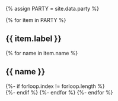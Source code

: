 ---
---

{% assign PARTY = site.data.party %}

{% for item in PARTY %}
<h2>{{ item.label }}</h2>
{% for name in item.name %}
<h2 class='name'>{{ name }}</h2>
{%- if forloop.index != forloop.length %}<br/>{%- endif %}
{%- endfor %}
{%- endfor %}
